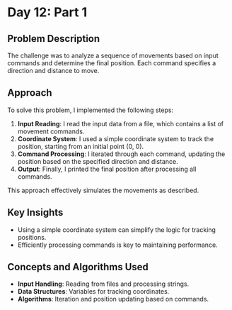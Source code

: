 # Day 12: Part 1 

## Problem Description
The challenge was to analyze a sequence of movements based on input commands and determine the final position. Each command specifies a direction and distance to move.

## Approach
To solve this problem, I implemented the following steps:
1. **Input Reading**: I read the input data from a file, which contains a list of movement commands.
2. **Coordinate System**: I used a simple coordinate system to track the position, starting from an initial point (0, 0).
3. **Command Processing**: I iterated through each command, updating the position based on the specified direction and distance.
4. **Output**: Finally, I printed the final position after processing all commands.

This approach effectively simulates the movements as described.

## Key Insights
- Using a simple coordinate system can simplify the logic for tracking positions.
- Efficiently processing commands is key to maintaining performance.

## Concepts and Algorithms Used
- **Input Handling**: Reading from files and processing strings.
- **Data Structures**: Variables for tracking coordinates.
- **Algorithms**: Iteration and position updating based on commands.